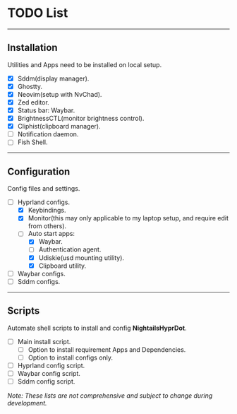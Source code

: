 # TODO List

---
## Installation
Utilities and Apps need to be installed on local setup.
- [x] Sddm(display manager).
- [x] Ghostty.
- [x] Neovim(setup with NvChad).
- [x] Zed editor.
- [x] Status bar: Waybar.
- [x] BrightnessCTL(monitor brightness control).
- [x] Cliphist(clipboard manager).
- [ ] Notification daemon.
- [ ] Fish Shell.

---
## Configuration
Config files and settings.
- [ ] Hyprland configs.
    - [x] Keybindings.
    - [x] Monitor(this may only applicable to my laptop setup, and require edit from others).
    - [ ] Auto start apps:
        - [x] Waybar.
        - [ ] Authentication agent.
        - [x] Udiskie(usd mounting utility).
        - [x] Clipboard utility.
- [ ] Waybar configs.
- [ ] Sddm configs.

---
## Scripts
Automate shell scripts to install and config **NightailsHyprDot**.
- [ ] Main install script.
    - [ ] Option to install requirement Apps and Dependencies.
    - [ ] Option to install configs only.
- [ ] Hyprland config script.
- [ ] Waybar config script.
- [ ] Sddm config script.

*Note: These lists are not comprehensive and subject to change during development.*


